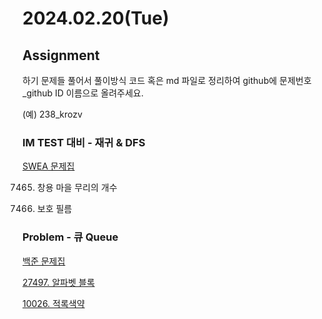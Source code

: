 # 2024.02.20(Tue)

## Assignment

하기 문제들 풀어서 풀이방식 코드 혹은 md 파일로 정리하여 github에 문제번호_github ID 이름으로 올려주세요.

(예) 238_krozv

### IM TEST 대비 - 재귀 & DFS

[SWEA 문제집](https://swexpertacademy.com/main/talk/solvingClub/problemBoxDetail.do?solveclubId=AY2i7WQ6i8EDFAXh&probBoxId=AY2w-kia_lkDFAXh&leftPage=1)

7465. 창용 마을 무리의 개수

2112. 보호 필름

### Problem - 큐 Queue

[백준 문제집](https://www.acmicpc.net/group/workbook/view/19984/66645)

[27497. 알파벳 블록](https://www.acmicpc.net/problem/27497)

[10026. 적록색약](https://www.acmicpc.net/problem/10026)